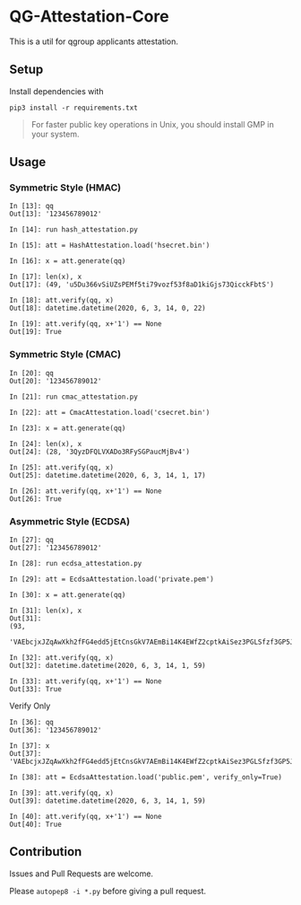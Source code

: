 # QG-Attestation-Core

This is a util for qgroup applicants attestation.

## Setup

Install dependencies with
``` console
pip3 install -r requirements.txt
```

> For faster public key operations in Unix, you should install GMP in your system.

## Usage

### Symmetric Style (HMAC)

```
In [13]: qq
Out[13]: '123456789012'

In [14]: run hash_attestation.py

In [15]: att = HashAttestation.load('hsecret.bin')

In [16]: x = att.generate(qq)

In [17]: len(x), x
Out[17]: (49, 'u5Du366vSiUZsPEMf5ti79vozf53f8aD1kiGjs73QicckFbtS')

In [18]: att.verify(qq, x)
Out[18]: datetime.datetime(2020, 6, 3, 14, 0, 22)

In [19]: att.verify(qq, x+'1') == None
Out[19]: True
```

### Symmetric Style (CMAC)

```
In [20]: qq
Out[20]: '123456789012'

In [21]: run cmac_attestation.py

In [22]: att = CmacAttestation.load('csecret.bin')

In [23]: x = att.generate(qq)

In [24]: len(x), x
Out[24]: (28, '3QyzDFQLVXADo3RFySGPaucMjBv4')

In [25]: att.verify(qq, x)
Out[25]: datetime.datetime(2020, 6, 3, 14, 1, 17)

In [26]: att.verify(qq, x+'1') == None
Out[26]: True
```

### Asymmetric Style (ECDSA)

```
In [27]: qq
Out[27]: '123456789012'

In [28]: run ecdsa_attestation.py

In [29]: att = EcdsaAttestation.load('private.pem')

In [30]: x = att.generate(qq)

In [31]: len(x), x
Out[31]:
(93,
 'VAEbcjxJZqAwXkh2fFG4edd5jEtCnsGkV7AEmBi14K4EWfZ2cptkAiSez3PGLSfzf3GP5JYSLnpckHsSEdpmewGtWV1C4')

In [32]: att.verify(qq, x)
Out[32]: datetime.datetime(2020, 6, 3, 14, 1, 59)

In [33]: att.verify(qq, x+'1') == None
Out[33]: True
```


Verify Only
```
In [36]: qq
Out[36]: '123456789012'

In [37]: x
Out[37]: 'VAEbcjxJZqAwXkh2fFG4edd5jEtCnsGkV7AEmBi14K4EWfZ2cptkAiSez3PGLSfzf3GP5JYSLnpckHsSEdpmewGtWV1C4'

In [38]: att = EcdsaAttestation.load('public.pem', verify_only=True)

In [39]: att.verify(qq, x)
Out[39]: datetime.datetime(2020, 6, 3, 14, 1, 59)

In [40]: att.verify(qq, x+'1') == None
Out[40]: True
```

## Contribution

Issues and Pull Requests are welcome.

Please `autopep8 -i *.py` before giving a pull request.
